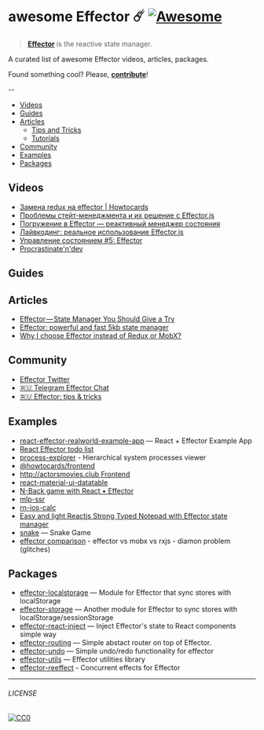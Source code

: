 # awesome Effector ☄️ [![Awesome](https://cdn.rawgit.com/sindresorhus/awesome/d7305f38d29fed78fa85652e3a63e154dd8e8829/media/badge.svg)](https://github.com/sindresorhus/awesome)

> [**Effector**](https://effector.now.sh/) is the reactive state manager. 

A curated list of awesome Effector videos, articles, packages.

Found something cool? Please, **[contribute](contributing.md)**!

--

* [Videos](#videos) 
* [Guides](#guides) 
* [Articles](#articles) 
  * [Tips and Tricks](#tips-and-tricks)
  * [Tutorials](#tutorials)
* [Community](#community) 
* [Examples](#examples)
* [Packages](#packages)

## Videos
- [Замена redux на effector | Howtocards](https://www.youtube.com/watch?v=IXicdkQchTk)
- [Проблемы стейт-менеджмента и их решение с Effector.js](https://www.youtube.com/watch?v=48XSmEIqbkI)
- [Погружение в Effector — реактивный менеджер состояния](https://www.youtube.com/watch?v=cZcHF8a2ZA4)
- [Лайвкодинг: реальное использование Effector.js](https://www.youtube.com/watch?v=fbtElWjOXV0)
- [Управление состоянием #5: Effector](https://www.youtube.com/watch?v=fdjc5ZPckNo)
- [Procrastinate'n'dev](https://www.youtube.com/watch?v=LYo6l120pjk)

## Guides

## Articles
- [Effector — State Manager You Should Give a Try](https://itnext.io/effector-state-manager-you-should-give-a-try-b46b917e51cc)
- [Effector: powerful and fast 5kb state manager](https://codeburst.io/effector-state-manager-6ee2e72e8e0b)
- [Why I choose Effector instead of Redux or MobX?](https://dev.to/lessmess/why-i-choose-effector-instead-of-redux-or-mobx-3dl7)

## Community
- [Effector Twitter](https://twitter.com/EffectorJS)
- [:ru: Telegram Effector Chat](https://t.me/effector_ru)
- [:ru: Effector: tips & tricks](https://t.me/effector_tips_ru)

## Examples
- [react-effector-realworld-example-app](https://github.com/mg901/react-effector-realworld-example-app) — React + Effector Example App
- [React Effector todo list](https://codesandbox.io/s/react-effector-todo-list-o5yzj)
- [process-explorer](https://github.com/lessmess-dev/process-explorer) - Hierarchical system processes viewer
- [@howtocards/frontend](https://github.com/howtocards/frontend)
- [http://actorsmovies.club Frontend](https://github.com/today-/actorsmovies/)
- [react-material-ui-datatable](https://github.com/DTupalov/react-material-ui-datatable)
- [N-Back game with React • Effector](https://github.com/R9c8/n-back-training)
- [mlp-ssr](https://github.com/maxmitko/mlp-ssr)
- [rn-ios-calc](https://github.com/niksmr/rn-ios-calc)
- [Easy and light Reactjs Strong Typed Notepad with Effector state manager](https://github.com/paurock/Strong-Typed-Notepad-Reactjs-w-Effector)
- [snake](https://github.com/userbq201/snake) — Snake Game
- [effector comparison](https://codesandbox.io/s/effector-comparison-r9qy2) - effector vs mobx vs rxjs - diamon problem (glitches)

## Packages
- [effector-localstorage](https://github.com/lessmess-dev/effector-localstorage) — Module for Effector that sync stores with localStorage
- [effector-storage](https://github.com/yumauri/effector-storage) — Another module for Effector to sync stores with localStorage/sessionStorage
- [effector-react-inject](https://github.com/today-/effector-react-inject) — Inject Effector's state to React components simple way
- [effector-routing](https://github.com/Kelin2025/effector-routing) — Simple abstact router on top of Effector.
- [effector-undo](https://github.com/tanyaisinmybed/effector-undo) — Simple undo/redo functionality for effector
- [effector-utils](https://github.com/Kelin2025/effector-utils) — Effector utilities library
- [effector-reeffect](https://github.com/yumauri/effector-reeffect) - Concurrent effects for Effector


---

###### LICENSE

[![CC0](http://mirrors.creativecommons.org/presskit/buttons/88x31/svg/cc-zero.svg)](http://creativecommons.org/publicdomain/zero/1.0/)
